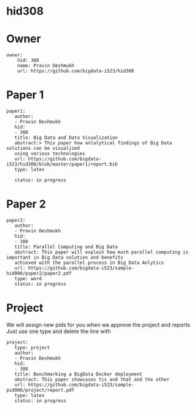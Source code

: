 # hid308

# Owner

```
owner:
    hid: 308
    name: Pravin Deshmukh
    url: https://github.com/bigdata-i523/hid308
```

# Paper 1

```
paper1:
   author:
   - Pravin Deshmukh
   hid:
   - 308
   title: Big Data and Data Visualization
   abstract:> This paper how anlalytical findings of Big Data solutions can be visualized  
   using various technologies
   url: https://github.com/bigdata-i523/hid308/blob/master/paper1/report.bib
   type: latex
   
   status: in progress
 ```
   
# Paper 2

```
paper2:
   author: 
   - Pravin Deshmukh
   hid:
   - 308
   title: Parallel Computing and Big Data
   abstract: This paper will explain how much parallel computing is important in Big Data solution and benefits
   achieved with the parallel process in Big Data Anlytics
   url: https://github.com/bigdata-i523/sample-hid000/paper2/paper2.pdf   
   type: word
   status: in progress
```

# Project 

We will assign new pids for you when we approve the project and reports   
Just use one type and delete the line with 

```
project:
   type: project
   author: 
   - Pravin Deshmukh
   hid:
   - 308
   title: Benchmarking a BigData Docker deployment
   abstract: This paper showcases tis and that and the other 
   url: https://github.com/bigdata-i523/sample-pid000/project/report.pdf
   type: latex
   status: in progress
```
   
